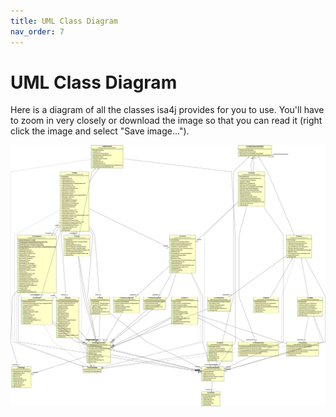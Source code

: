 ```yaml
---
title: UML Class Diagram
nav_order: 7
---
```


# UML Class Diagram

Here is a diagram of all the classes isa4j provides for you to use.
You'll have to zoom in very closely or download the image so that you can read it (right click the image and select "Save image...").

![](UML.png)<!-- -->
